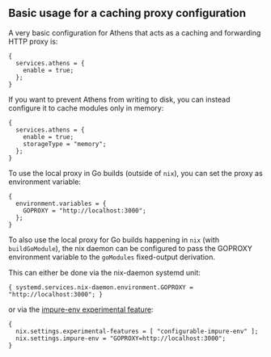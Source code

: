 ## Basic usage for a caching proxy configuration

A very basic configuration for Athens that acts as a caching and forwarding HTTP proxy is:

```programlisting
{
  services.athens = {
    enable = true;
  };
}
```

If you want to prevent Athens from writing to disk, you can instead configure it to cache modules only in memory:

```programlisting
{
  services.athens = {
    enable = true;
    storageType = "memory";
  };
}
```

To use the local proxy in Go builds (outside of `nix`), you can set the proxy as environment variable:

```programlisting
{
  environment.variables = {
    GOPROXY = "http://localhost:3000";
  };
}
```

To also use the local proxy for Go builds happening in `nix` (with `buildGoModule`), the nix daemon can be configured to pass the GOPROXY environment variable to the `goModules` fixed-output derivation.

This can either be done via the nix-daemon systemd unit:

```programlisting
{ systemd.services.nix-daemon.environment.GOPROXY = "http://localhost:3000"; }
```

or via the [impure-env experimental feature](https://nix.dev/manual/nix/2.24/command-ref/conf-file#conf-impure-env):

```programlisting
{
  nix.settings.experimental-features = [ "configurable-impure-env" ];
  nix.settings.impure-env = "GOPROXY=http://localhost:3000";
}
```
